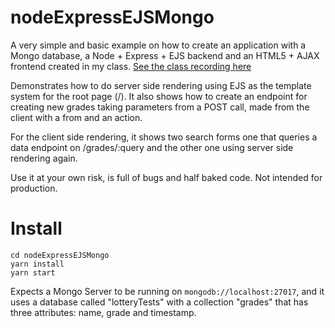 # nodeExpressEJSMongo

A very simple and basic example on how to create an application with a Mongo database, a Node + Express + EJS backend and an HTML5 + AJAX frontend created in my class. [See the class recording here](https://www.youtube.com/watch?v=EYAqEUsQDHY&feature=youtu.be)

Demonstrates how to do server side rendering using EJS as the template system for the root page (/). It also shows how to create an endpoint for creating new grades taking parameters from a POST call, made from the client with a from and an action.

For the client side rendering, it shows two search forms one that queries a data endpoint on /grades/:query and the other one using server side rendering again.

Use it at your own risk, is full of bugs and half baked code. Not intended for production.

# Install

```
cd nodeExpressEJSMongo
yarn install
yarn start
```

Expects a Mongo Server to be running on `mongodb://localhost:27017`, and it uses a database called "lotteryTests" with a collection "grades" that has three attributes: name, grade and timestamp.

